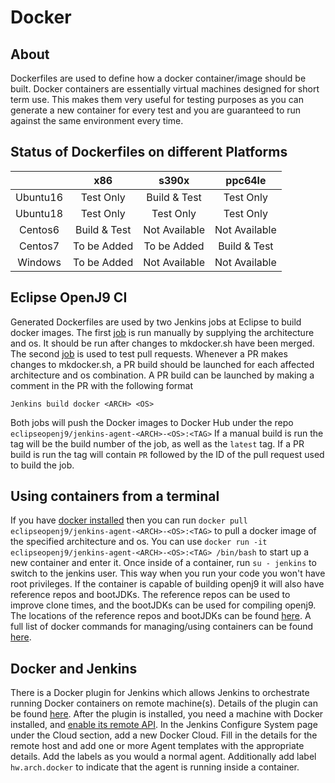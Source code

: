 <!--
Copyright IBM Corp. and others 2018

This program and the accompanying materials are made available under
the terms of the Eclipse Public License 2.0 which accompanies this
distribution and is available at https://www.eclipse.org/legal/epl-2.0/
or the Apache License, Version 2.0 which accompanies this distribution
and
is available at https://www.apache.org/licenses/LICENSE-2.0.

This Source Code may also be made available under the following
Secondary Licenses when the conditions for such availability set
forth in the Eclipse Public License, v. 2.0 are satisfied: GNU
General Public License, version 2 with the GNU Classpath
Exception [1] and GNU General Public License, version 2 with the
OpenJDK Assembly Exception [2].

[1] https://www.gnu.org/software/classpath/license.html
[2] https://openjdk.org/legal/assembly-exception.html

SPDX-License-Identifier: EPL-2.0 OR Apache-2.0 OR GPL-2.0 WITH Classpath-exception-2.0 OR LicenseRef-GPL-2.0 WITH Assembly-exception
-->
# Docker
## About
Dockerfiles are used to define how a docker container/image
should be built. Docker containers are essentially virtual
machines designed for short term use. This makes them very
useful for testing purposes as you can generate a new container
for every test and you are guaranteed to run against the
same environment every time.

## Status of Dockerfiles on different Platforms
|           |     x86      |     s390x     |    ppc64le    |
|:---------:|:------------:|:-------------:|:-------------:|
| Ubuntu16  |  Test Only   | Build & Test  |   Test Only   |
| Ubuntu18  |  Test Only   |   Test Only   |   Test Only   |
| Centos6   | Build & Test | Not Available | Not Available |
| Centos7   | To be Added  |  To be Added  | Build & Test  |
| Windows   | To be Added  | Not Available | Not Available |

## Eclipse OpenJ9 CI
Generated Dockerfiles are used by two Jenkins jobs at Eclipse to
build docker images. The first [job](https://openj9-jenkins.osuosl.org/job/Build-Jenkins-Agent-Container/) is run manually
by supplying the architecture and os. It should be run after
changes to mkdocker.sh have been merged. The second [job](https://openj9-jenkins.osuosl.org/job/PullRequest-Build-Jenkins-Agent-Container/) is used
to test pull requests. Whenever a PR makes changes to mkdocker.sh,
a PR build should be launched for each affected architecture and os combination. A PR
build can be launched by making a comment in the PR with the following format
```
Jenkins build docker <ARCH> <OS>
```
Both jobs will push the Docker images to Docker Hub under the repo
`eclipseopenj9/jenkins-agent-<ARCH>-<OS>:<TAG>`
If a manual build is run the tag will be the build number of
the job, as well as the `latest` tag. If a PR build is run the
tag will contain `PR` followed by the ID of the pull request used to
build the job.
## Using containers from a terminal
If you have [docker installed](https://docs.docker.com/install/) then you can run
`docker pull eclipseopenj9/jenkins-agent-<ARCH>-<OS>:<TAG>` to pull
a docker image of the specified architecture and os.
You can use `docker run -it eclipseopenj9/jenkins-agent-<ARCH>-<OS>:<TAG> /bin/bash`
to start up a new container and enter it. Once inside of a
container, run `su - jenkins` to switch to the jenkins user.
This way when you run your code you won't have root privileges.
If the container is capable of building openj9 it will also have
reference repos and bootJDKs. The reference repos can be used to
improve clone times, and the bootJDKs can be used for compiling
openj9. The locations of the reference repos and bootJDKs can be
found [here](https://github.com/eclipse-openj9/openj9/blob/master/buildenv/jenkins/variables/defaults.yml).
A full list of docker commands for managing/using containers can
be found [here](https://docs.docker.com/engine/reference/commandline/docker/).
## Docker and Jenkins
There is a Docker plugin for Jenkins which allows Jenkins to
orchestrate running Docker containers on remote machine(s). Details
of the plugin can be found [here](https://plugins.jenkins.io/docker-plugin). After the plugin is installed,
you need a machine with Docker installed, and [enable its remote API](https://medium.com/@sudarakayasindu/enabling-and-accessing-docker-engine-api-on-a-remote-docker-host-on-ubuntu-16-04-2c15f55f5d39).
In the Jenkins Configure System page under the Cloud section, add
a new Docker Cloud. Fill in the details for the remote host and add
one or more Agent templates with the appropriate details. Add the
labels as you would a normal agent. Additionally add label `hw.arch.docker`
to indicate that the agent is running inside a container.
